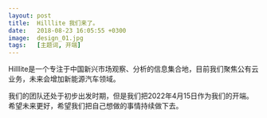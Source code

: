 ```yaml
---
layout: post
title:  Hilllite 我们来了。
date:   2018-08-23 16:05:55 +0300
image:  design_01.jpg
tags:   [主题词, 开端]
---
```

Hilllite是一个专注于中国新兴市场观察、分析的信息集合地，目前我们聚焦公有云业务，未来会增加新能源汽车领域。

我们的团队还处于初步出发时期，但是我们把2022年4月15日作为我们的开端。希望未来更好，希望我们把自己想做的事情持续做下去。
